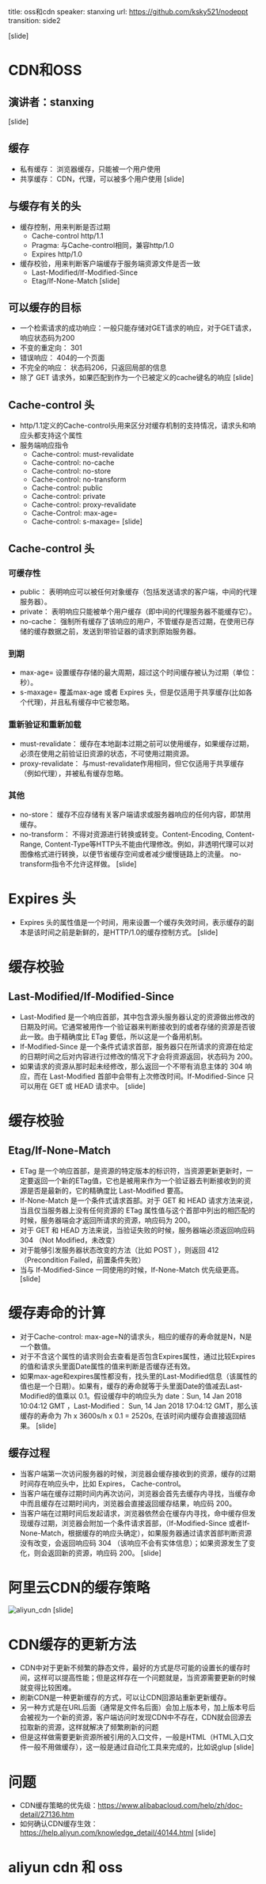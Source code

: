 title: oss和cdn
speaker: stanxing
url: https://github.com/ksky521/nodeppt
transition: side2

[slide]
# CDN和OSS
## 演讲者：stanxing

[slide]
## 缓存
- 私有缓存： 浏览器缓存，只能被一个用户使用
- 共享缓存： CDN，代理，可以被多个用户使用
[slide]
## 与缓存有关的头
- 缓存控制，用来判断是否过期
    - Cache-control http/1.1
    - Pragma: 与Cache-control相同，兼容http/1.0
    - Expires http/1.0
- 缓存校验，用来判断客户端缓存于服务端资源文件是否一致
    - Last-Modified/If-Modified-Since
    - Etag/If-None-Match
[slide]
## 可以缓存的目标
- 一个检索请求的成功响应：一般只能存储对GET请求的响应，对于GET请求，响应状态码为200
- 不变的重定向： 301
- 错误响应： 404的一个页面
- 不完全的响应： 状态码206，只返回局部的信息
- 除了 GET 请求外，如果匹配到作为一个已被定义的cache键名的响应
[slide]
## Cache-control 头

- http/1.1定义的Cache-control头用来区分对缓存机制的支持情况，请求头和响应头都支持这个属性
- 服务端响应指令
    - Cache-control: must-revalidate
    - Cache-control: no-cache
    - Cache-control: no-store
    - Cache-control: no-transform
    - Cache-control: public
    - Cache-control: private
    - Cache-control: proxy-revalidate
    - Cache-Control: max-age=<seconds>
    - Cache-control: s-maxage=<seconds>
[slide]
## Cache-control 头
### 可缓存性
- public： 表明响应可以被任何对象缓存（包括发送请求的客户端，中间的代理服务器）。
- private： 表明响应只能被单个用户缓存（即中间的代理服务器不能缓存它）。
- no-cache： 强制所有缓存了该响应的用户，不管缓存是否过期，在使用已存储的缓存数据之前，发送到带验证器的请求到原始服务器。
### 到期
- max-age=<seconds> 设置缓存存储的最大周期，超过这个时间缓存被认为过期（单位：秒）。
- s-maxage=<seconds> 覆盖max-age 或者 Expires 头，但是仅适用于共享缓存(比如各个代理)，并且私有缓存中它被忽略。
### 重新验证和重新加载
- must-revalidate： 缓存在本地副本过期之前可以使用缓存，如果缓存过期，必须在使用之前验证旧资源的状态，不可使用过期资源。
- proxy-revalidate： 与must-revalidate作用相同，但它仅适用于共享缓存（例如代理），并被私有缓存忽略。
### 其他
- no-store： 缓存不应存储有关客户端请求或服务器响应的任何内容，即禁用缓存。
- no-transform： 不得对资源进行转换或转变。Content-Encoding, Content-Range, Content-Type等HTTP头不能由代理修改。例如，非透明代理可以对图像格式进行转换，以便节省缓存空间或者减少缓慢链路上的流量。 no-transform指令不允许这样做。
[slide]
# Expires 头
- Expires 头的属性值是一个时间，用来设置一个缓存失效时间，表示缓存的副本是该时间之前是新鲜的，是HTTP/1.0的缓存控制方式。
[slide]
# 缓存校验
## Last-Modified/If-Modified-Since
- Last-Modified 是一个响应首部，其中包含源头服务器认定的资源做出修改的日期及时间。它通常被用作一个验证器来判断接收到的或者存储的资源是否彼此一致。由于精确度比 ETag 要低，所以这是一个备用机制。
- If-Modified-Since 是一个条件式请求首部，服务器只在所请求的资源在给定的日期时间之后对内容进行过修改的情况下才会将资源返回，状态码为 200。
- 如果请求的资源从那时起未经修改，那么返回一个不带有消息主体的 304 响应，而在 Last-Modified 首部中会带有上次修改时间。If-Modified-Since 只可以用在 GET 或 HEAD 请求中。
[slide]
# 缓存校验
## Etag/If-None-Match
- ETag 是一个响应首部，是资源的特定版本的标识符，当资源更新更新时，一定要返回一个新的ETag值，它也是被用来作为一个验证器去判断接收到的资源是否是最新的，它的精确度比 Last-Modified 要高。
- If-None-Match 是一个条件式请求首部。对于 GET 和 HEAD 请求方法来说，当且仅当服务器上没有任何资源的 ETag 属性值与这个首部中列出的相匹配的时候，服务器端会才返回所请求的资源，响应码为 200。
- 对于 GET 和 HEAD 方法来说，当验证失败的时候，服务器端必须返回响应码 304 （Not Modified，未改变）
- 对于能够引发服务器状态改变的方法（比如 POST ），则返回 412 （Precondition Failed，前置条件失败）
- 当与 If-Modified-Since 一同使用的时候，If-None-Match 优先级更高。
[slide]
# 缓存寿命的计算
- 对于Cache-control: max-age=N的请求头，相应的缓存的寿命就是N，N是一个数值。
- 对于不含这个属性的请求则会去查看是否包含Expires属性，通过比较Expires的值和请求头里面Date属性的值来判断是否缓存还有效。
- 如果max-age和expires属性都没有，找头里的Last-Modified信息（该属性的值也是一个日期）。如果有，缓存的寿命就等于头里面Date的值减去Last-Modified的值乘以 0.1。假设缓存中的响应头为 date：Sun, 14 Jan 2018 10:04:12 GMT ，Last-Modified： Sun, 14 Jan 2018 17:04:12 GMT，那么该缓存的寿命为 7h x 3600s/h x 0.1 = 2520s, 在该时间内缓存会直接返回结果。
[slide]
## 缓存过程
- 当客户端第一次访问服务器的时候，浏览器会缓存接收到的资源，缓存的过期时间存在响应头中，比如 Expires， Cache-control。
- 当客户端在缓存过期时间内再次访问，浏览器会首先去缓存内寻找，当缓存命中而且缓存在过期时间内，浏览器会直接返回缓存结果，响应码 200。
- 当客户端在过期时间后发起请求，浏览器依然会在缓存内寻找，命中缓存但发现缓存过期，浏览器会附加一个条件请求首部，（If-Modified-Since 或者If-None-Match，根据缓存的响应头确定），如果服务器通过请求首部判断资源没有改变，会返回响应码 304 （该响应不会有实体信息）；如果资源发生了变化，则会返回新的资源，响应码 200。
[slide]
# 阿里云CDN的缓存策略

![aliyun_cdn](/images/cache.png "cache")
[slide]
# CDN缓存的更新方法
- CDN中对于更新不频繁的静态文件，最好的方式是尽可能的设置长的缓存时间，这样可以提高性能；但是这样存在一个问题就是，当资源需要更新的时候就变得比较困难。
- 刷新CDN是一种更新缓存的方式，可以让CDN回源站重新更新缓存。
- 另一种方式是在URL后面（通常是文件名后面）会加上版本号，加上版本号后会被视为一个新的资源，客户端访问时发现CDN中不存在，CDN就会回源去拉取新的资源，这样就解决了频繁刷新的问题
- 但是这样做需要更新资源所被引用的入口文件，一般是HTML（HTML入口文件一般不用做缓存），这一般是通过自动化工具来完成的，比如说glup
[slide]
# 问题
- CDN缓存策略的优先级：https://www.alibabacloud.com/help/zh/doc-detail/27136.htm
- 如何确认CDN缓存生效：https://help.aliyun.com/knowledge_detail/40144.html
[slide]
# aliyun cdn 和 oss

